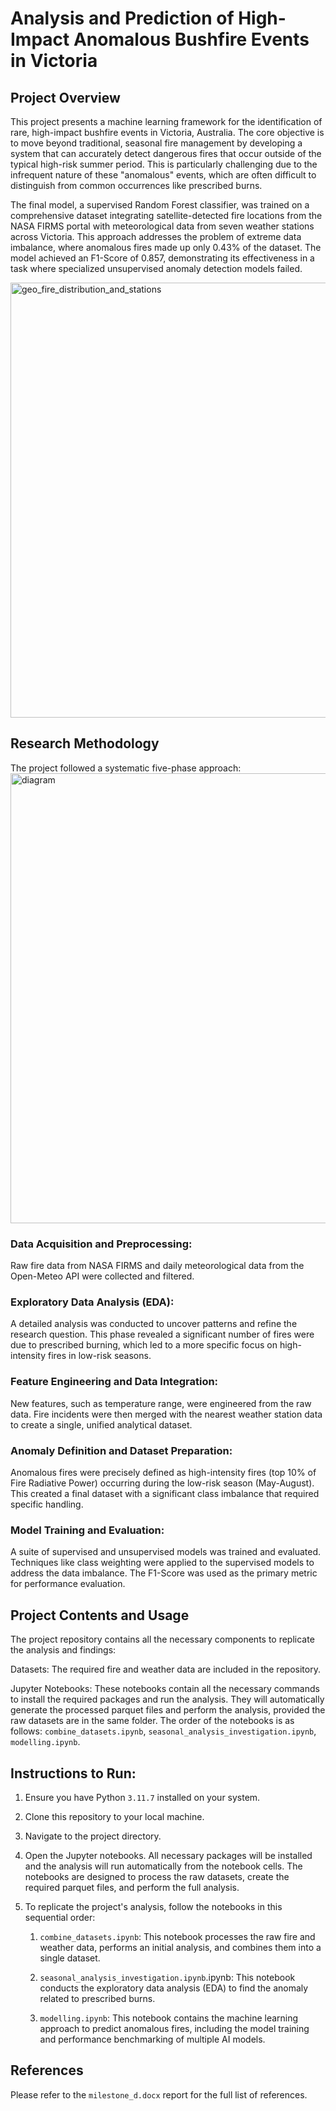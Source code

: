# Analysis and Prediction of High-Impact Anomalous Bushfire Events in Victoria
## Project Overview
This project presents a machine learning framework for the identification of rare, high-impact bushfire events in Victoria, Australia. The core objective is to move beyond traditional, seasonal fire management by developing a system that can accurately detect dangerous fires that occur outside of the typical high-risk summer period. This is particularly challenging due to the infrequent nature of these "anomalous" events, which are often difficult to distinguish from common occurrences like prescribed burns.

The final model, a supervised Random Forest classifier, was trained on a comprehensive dataset integrating satellite-detected fire locations from the NASA FIRMS portal with meteorological data from seven weather stations across Victoria. This approach addresses the problem of extreme data imbalance, where anomalous fires made up only 0.43% of the dataset. The model achieved an F1-Score of 0.857, demonstrating its effectiveness in a task where specialized unsupervised anomaly detection models failed.

<img width="950" height="696" alt="geo_fire_distribution_and_stations" src="https://github.com/user-attachments/assets/f888ca68-3e35-4ee9-88c8-35c86f44e8c0" />

## Research Methodology
The project followed a systematic five-phase approach:
<img width="960" height="720" alt="diagram" src="https://github.com/user-attachments/assets/8087f7f2-7477-47dd-b185-37d05b9db0e3" />
### Data Acquisition and Preprocessing: 
Raw fire data from NASA FIRMS and daily meteorological data from the Open-Meteo API were collected and filtered.

### Exploratory Data Analysis (EDA): 
A detailed analysis was conducted to uncover patterns and refine the research question. This phase revealed a significant number of fires were due to prescribed burning, which led to a more specific focus on high-intensity fires in low-risk seasons.

### Feature Engineering and Data Integration: 
New features, such as temperature range, were engineered from the raw data. Fire incidents were then merged with the nearest weather station data to create a single, unified analytical dataset.

### Anomaly Definition and Dataset Preparation: 
Anomalous fires were precisely defined as high-intensity fires (top 10% of Fire Radiative Power) occurring during the low-risk season (May-August). This created a final dataset with a significant class imbalance that required specific handling.

### Model Training and Evaluation: 
A suite of supervised and unsupervised models was trained and evaluated. Techniques like class weighting were applied to the supervised models to address the data imbalance. The F1-Score was used as the primary metric for performance evaluation.

## Project Contents and Usage
The project repository contains all the necessary components to replicate the analysis and findings:

Datasets: The required fire and weather data are included in the repository.

Jupyter Notebooks: These notebooks contain all the necessary commands to install the required packages and run the analysis. They will automatically generate the processed parquet files and perform the analysis, provided the raw datasets are in the same folder. The order of the notebooks is as follows: ```combine_datasets.ipynb```, ```seasonal_analysis_investigation.ipynb```, ```modelling.ipynb```.

## Instructions to Run:
1. Ensure you have Python ```3.11.7``` installed on your system.
2. Clone this repository to your local machine.
3. Navigate to the project directory.
4. Open the Jupyter notebooks. All necessary packages will be installed and the analysis will run automatically from the notebook cells. The notebooks are designed to process the raw datasets, create the required parquet files, and perform the full analysis.

5. To replicate the project's analysis, follow the notebooks in this sequential order:
    1. ```combine_datasets.ipynb```: This notebook processes the raw fire and weather data, performs an initial analysis, and combines them into a single dataset.
    
    2. ```seasonal_analysis_investigation.ipynb```.ipynb: This notebook conducts the exploratory data analysis (EDA) to find the anomaly related to prescribed burns.
    
    3. ```modelling.ipynb```: This notebook contains the machine learning approach to predict anomalous fires, including the model training and performance benchmarking of multiple AI models.

## References
Please refer to the ```milestone_d.docx``` report for the full list of references.
